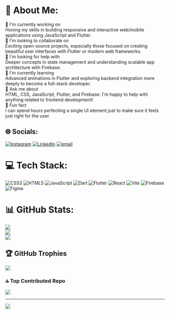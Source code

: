 # 💫 About Me:
🚀 I'm currently working on<br>Honing my skills in building responsive and interactive web/mobile applications using JavaScript and Flutter.<br>🤝 I'm looking to collaborate on<br>Exciting open-source projects, especially those focused on creating beautiful user interfaces with Flutter or modern web frameworks.<br>🧠 I'm looking for help with<br>Deeper concepts in state management and understanding scalable app architecture with Firebase.<br>🌱 I'm currently learning<br>Advanced animations in Flutter and exploring backend integration more deeply to become a full-stack developer.<br>📣 Ask me about<br>HTML, CSS, JavaScript, Flutter, and Firebase. I'm happy to help with anything related to frontend development!<br>🎨 Fun fact<br>I can spend hours perfecting a single UI element just to make sure it feels just right for the user.


## 🌐 Socials:
[![Instagram](https://img.shields.io/badge/Instagram-%23E4405F.svg?logo=Instagram&logoColor=white)](https://instagram.com/alvindraramadhann) [![LinkedIn](https://img.shields.io/badge/LinkedIn-%230077B5.svg?logo=linkedin&logoColor=white)](https://linkedin.com/in/alvindra-ramadhan) [![email](https://img.shields.io/badge/Email-D14836?logo=gmail&logoColor=white)](mailto:alvindraramadhan1210@gmail.com) 

# 💻 Tech Stack:
![CSS3](https://img.shields.io/badge/css3-%231572B6.svg?style=for-the-badge&logo=css3&logoColor=white) ![HTML5](https://img.shields.io/badge/html5-%23E34F26.svg?style=for-the-badge&logo=html5&logoColor=white) ![JavaScript](https://img.shields.io/badge/javascript-%23323330.svg?style=for-the-badge&logo=javascript&logoColor=%23F7DF1E) ![Dart](https://img.shields.io/badge/dart-%230175C2.svg?style=for-the-badge&logo=dart&logoColor=white) ![Flutter](https://img.shields.io/badge/Flutter-%2302569B.svg?style=for-the-badge&logo=Flutter&logoColor=white) ![React](https://img.shields.io/badge/react-%2320232a.svg?style=for-the-badge&logo=react&logoColor=%2361DAFB) ![Vite](https://img.shields.io/badge/vite-%23646CFF.svg?style=for-the-badge&logo=vite&logoColor=white) ![Firebase](https://img.shields.io/badge/firebase-a08021?style=for-the-badge&logo=firebase&logoColor=ffcd34) ![Figma](https://img.shields.io/badge/figma-%23F24E1E.svg?style=for-the-badge&logo=figma&logoColor=white)
# 📊 GitHub Stats:
![](https://github-readme-stats.vercel.app/api?username=AlvindraRamadhan&theme=neon&hide_border=false&include_all_commits=false&count_private=false)<br/>
![](https://nirzak-streak-stats.vercel.app/?user=AlvindraRamadhan&theme=neon&hide_border=false)<br/>
![](https://github-readme-stats.vercel.app/api/top-langs/?username=AlvindraRamadhan&theme=neon&hide_border=false&include_all_commits=false&count_private=false&layout=compact)

## 🏆 GitHub Trophies
![](https://github-profile-trophy.vercel.app/?username=AlvindraRamadhan&theme=radical&no-frame=false&no-bg=true&margin-w=4)

### 🔝 Top Contributed Repo
![](https://github-contributor-stats.vercel.app/api?username=AlvindraRamadhan&limit=5&theme=neon&combine_all_yearly_contributions=true)

---
[![](https://visitcount.itsvg.in/api?id=AlvindraRamadhan&icon=7&color=0)](https://visitcount.itsvg.in)

<!-- Proudly created with GPRM ( https://gprm.itsvg.in ) -->
